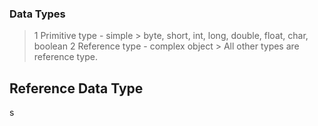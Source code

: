 ### Data Types

> 1 Primitive type - simple 
     > byte, short, int, long, double, float, char, boolean
> 2 Reference type - complex object
     > All other types are reference type.
## Reference Data Type
s
